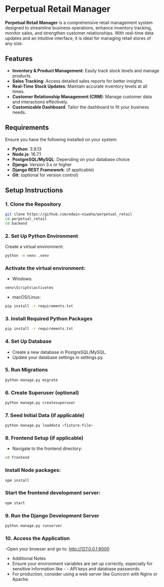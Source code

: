 # Perpetual Retail Manager

**Perpetual Retail Manager** is a comprehensive retail management system designed to streamline business operations, enhance inventory tracking, monitor sales, and strengthen customer relationships. With real-time data updates and an intuitive interface, it is ideal for managing retail stores of any size.

## Features

- **Inventory & Product Management**: Easily track stock levels and manage products.
- **Sales Tracking**: Access detailed sales reports for better insights.
- **Real-Time Stock Updates**: Maintain accurate inventory levels at all times.
- **Customer Relationship Management (CRM)**: Manage customer data and interactions effectively.
- **Customizable Dashboard**: Tailor the dashboard to fit your business needs.

## Requirements

Ensure you have the following installed on your system:

- **Python**: 3.9.13
- **Node.js**: 16.7.1
- **PostgreSQL/MySQL**: Depending on your database choice
- **Django**: Version 3.x or higher
- **Django REST Framework**: (if applicable)
- **Git**: (optional for version control)

## Setup Instructions

### 1. Clone the Repository

```bash
git clone https://github.com/edwin-niwaha/perpetual_retail
cd perpetual_retail
cd backend
```

### 2. Set Up Python Environment
Create a virtual environment:
```bash
python -m venv .venv

```
### Activate the virtual environment:

- Windows:
```bash
venv\Scripts\activates
```

- macOS/Linux:
```bash
pip install -r requirements.txt
```

### 3. Install Required Python Packages
```bash
pip install -r requirements.txt
```

### 4. Set Up Database
- Create a new database in PostgreSQL/MySQL.
- Update your database settings in settings.py.

### 5. Run Migrations
```bash
python manage.py migrate
```

### 6. Create Superuser (optional)
```bash
python manage.py createsuperuser
```

### 7. Seed Initial Data (if applicable)
```bash
python manage.py loaddata <fixture-file>
```

### 8. Frontend Setup (if applicable)
- Navigate to the frontend directory:
```bash
cd frontend
```
### Install Node packages:
```bash
npm install
```

### Start the frontend development server:
```bash
npm start
```

### 9. Run the Django Development Server
```bash
python manage.py runserver
```
### 10. Access the Application
-Open your browser and go to:
http://127.0.0.1:8000

- Additional Notes
- Ensure your environment variables are set up correctly, especially for sensitive information like - - API keys and database passwords.
- For production, consider using a web server like Gunicorn with Nginx or Apache.
